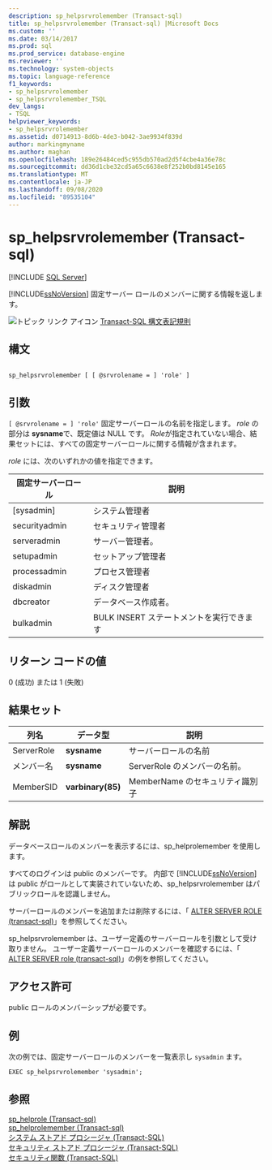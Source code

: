 ```yaml
---
description: sp_helpsrvrolemember (Transact-sql)
title: sp_helpsrvrolemember (Transact-sql) |Microsoft Docs
ms.custom: ''
ms.date: 03/14/2017
ms.prod: sql
ms.prod_service: database-engine
ms.reviewer: ''
ms.technology: system-objects
ms.topic: language-reference
f1_keywords:
- sp_helpsrvrolemember
- sp_helpsrvrolemember_TSQL
dev_langs:
- TSQL
helpviewer_keywords:
- sp_helpsrvrolemember
ms.assetid: d0714913-8d6b-4de3-b042-3ae9934f839d
author: markingmyname
ms.author: maghan
ms.openlocfilehash: 189e26484ced5c955db570ad2d5f4cbe4a36e78c
ms.sourcegitcommit: dd36d1cbe32cd5a65c6638e8f252b0bd8145e165
ms.translationtype: MT
ms.contentlocale: ja-JP
ms.lasthandoff: 09/08/2020
ms.locfileid: "89535104"
---
```

# <a name="sp_helpsrvrolemember-transact-sql"></a>sp_helpsrvrolemember (Transact-sql)
[!INCLUDE [SQL Server](../../includes/applies-to-version/sqlserver.md)]

  [!INCLUDE[ssNoVersion](../../includes/ssnoversion-md.md)] 固定サーバー ロールのメンバーに関する情報を返します。  
  
 ![トピック リンク アイコン](../../database-engine/configure-windows/media/topic-link.gif "トピック リンク アイコン") [Transact-SQL 構文表記規則](../../t-sql/language-elements/transact-sql-syntax-conventions-transact-sql.md)  
  
## <a name="syntax"></a>構文  
  
```  
  
sp_helpsrvrolemember [ [ @srvrolename = ] 'role' ]  
```  
  
## <a name="arguments"></a>引数  
`[ @srvrolename = ] 'role'` 固定サーバーロールの名前を指定します。 *role* の部分は **sysname**で、既定値は NULL です。 *Role*が指定されていない場合、結果セットには、すべての固定サーバーロールに関する情報が含まれます。  
  
 *role* には、次のいずれかの値を指定できます。  
  
|固定サーバーロール|説明|  
|-----------------------|-----------------|  
|[sysadmin]|システム管理者|  
|securityadmin|セキュリティ管理者|  
|serveradmin|サーバー管理者。|  
|setupadmin|セットアップ管理者|  
|processadmin|プロセス管理者|  
|diskadmin|ディスク管理者|  
|dbcreator|データベース作成者。|  
|bulkadmin|BULK INSERT ステートメントを実行できます|  
  
## <a name="return-code-values"></a>リターン コードの値  
 0 (成功) または 1 (失敗)  
  
## <a name="result-sets"></a>結果セット  
  
|列名|データ型|説明|  
|-----------------|---------------|-----------------|  
|ServerRole|**sysname**|サーバーロールの名前|  
|メンバー名|**sysname**|ServerRole のメンバーの名前。|  
|MemberSID|**varbinary(85)**|MemberName のセキュリティ識別子|  
  
## <a name="remarks"></a>解説  
 データベースロールのメンバーを表示するには、sp_helprolemember を使用します。  
  
 すべてのログインは public のメンバーです。 内部で [!INCLUDE[ssNoVersion](../../includes/ssnoversion-md.md)] は public がロールとして実装されていないため、sp_helpsrvrolemember はパブリックロールを認識しません。  
  
 サーバーロールのメンバーを追加または削除するには、「 [ALTER SERVER ROLE &#40;transact-sql&#41;](../../t-sql/statements/alter-server-role-transact-sql.md)」を参照してください。  
  
 sp_helpsrvrolemember は、ユーザー定義のサーバーロールを引数として受け取りません。 ユーザー定義サーバーロールのメンバーを確認するには、「 [ALTER SERVER role &#40;transact-sql&#41;](../../t-sql/statements/alter-server-role-transact-sql.md)」の例を参照してください。  
  
## <a name="permissions"></a>アクセス許可  
 public ロールのメンバーシップが必要です。  
  
## <a name="examples"></a>例  
 次の例では、固定サーバーロールのメンバーを一覧表示し `sysadmin` ます。  
  
```  
EXEC sp_helpsrvrolemember 'sysadmin';  
```  
  
## <a name="see-also"></a>参照  
 [sp_helprole &#40;Transact-sql&#41;](../../relational-databases/system-stored-procedures/sp-helprole-transact-sql.md)   
 [sp_helprolemember &#40;Transact-sql&#41;](../../relational-databases/system-stored-procedures/sp-helprolemember-transact-sql.md)   
 [システム ストアド プロシージャ &#40;Transact-SQL&#41;](../../relational-databases/system-stored-procedures/system-stored-procedures-transact-sql.md)   
 [セキュリティ ストアド プロシージャ &#40;Transact-SQL&#41;](../../relational-databases/system-stored-procedures/security-stored-procedures-transact-sql.md)   
 [セキュリティ関数 &#40;Transact-SQL&#41;](../../t-sql/functions/security-functions-transact-sql.md)  
  
  
